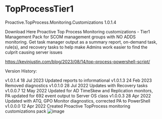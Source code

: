 # TopProcessTier1
Proactive.TopProcess.Monitoring.Customizations 1.0.1.4

Download Here
Proactive Top Process Monitoring customizations - Tier1 Management Pack for SCOM management groups with NO ADDS monitoring.
Get task manager output as a summary report, on-demand task, rule(s), and recovery tasks to help make Admins work easier to find the culprit causing server issues

https://kevinjustin.com/blog/2023/08/14/top-process-powershell-script/

Version History:

v1.0.1.4  18 Jul 2023 Updated reports to informational
v1.0.1.3  24 Feb 2023 Removed diagnostics
v1.0.1.0  28 Jul 2022 Updates with Recovery tasks
v1.0.0.7  12 May 2022 Updated for AD TimeSkew and Replication monitors, PA updated for 692 event output to Server OS class
v1.0.0.3  28 Apr 2022 Updated with ATQ, GPO Monitor diagnostics, corrected PA to PowerShell
v1.0.0.0  12 Apr 2022 Created Proactive TopProcess monitoring customizations pack
![image](https://github.com/theKevinJustin/TopProcessTier1/assets/98561452/072b6dac-8545-45e8-b29d-fb39202e7c7f)

